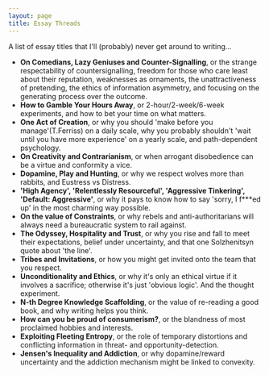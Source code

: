 ```yaml
---
layout: page
title: Essay Threads
---
```


A list of essay titles that I'll (probably) never get around to writing...

* **On Comedians, Lazy Geniuses and Counter-Signalling**, or the strange respectability of countersignalling, freedom for those who care least about their reputation, weaknesses as ornaments, the unattractiveness of pretending, the ethics of information asymmetry, and focusing on the generating process over the outcome.
* **How to Gamble Your Hours Away**, or 2-hour/2-week/6-week experiments, and how to bet your time on what matters.
* **One Act of Creation**, or why you should 'make before you manage'(T.Ferriss) on a daily scale, why you probably shouldn't 'wait until you have more experience' on a yearly scale, and path-dependent psychology.
* **On Creativity and Contrarianism**, or when arrogant disobedience can be a virtue and conformity a vice.
* **Dopamine, Play and Hunting**, or why we respect wolves more than rabbits, and Eustress vs Distress.
* **'High Agency', 'Relentlessly Resourceful', 'Aggressive Tinkering', 'Default: Aggressive'**, or why it pays to know how to say 'sorry, I f\*\*\*ed up' in the most charming way possible.
* **On the value of Constraints**, or why rebels and anti-authoritarians will always need a bureaucratic system to rail against.
* **The Odyssey, Hospitality and Trust**, or why you rise and fall to meet their expectations, belief under uncertainty, and that one Solzhenitsyn quote about 'the line'. 
* **Tribes and Invitations**, or how you might get invited onto the team that you respect.
* **Unconditionality and Ethics**, or why it's only an ethical virtue if it involves a sacrifice; otherwise it's just 'obvious logic'. And the thought experiment.
* **N-th Degree Knowledge Scaffolding**, or the value of re-reading a good book, and why writing helps you think.
* **How can you be proud of consumerism?**, or the blandness of most proclaimed hobbies and interests.
* **Exploiting Fleeting Entropy**, or the role of temporary distortions and conflicting information in threat- and opportunity-detection.
* **Jensen's Inequality and Addiction**, or why dopamine/reward uncertainty and the addiction mechanism might be linked to convexity.

